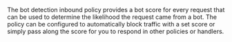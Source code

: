 The bot detection inbound policy provides a bot score for every request that can be used to determine the likelihood the request came from a bot. The policy can be configured to automatically block traffic with a set score or simply pass along the score for you to respond in other policies or handlers.
